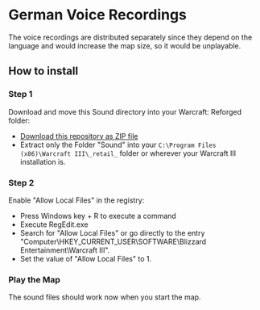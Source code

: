 # German Voice Recordings

The voice recordings are distributed separately since they depend on the language and would increase the map size, so it would be unplayable.

## How to install


### Step 1

Download and move this Sound directory into your Warcraft: Reforged folder:

* [Download this repository as ZIP file](https://github.com/tdauth/tpof-talras/archive/refs/heads/master.zip)
* Extract only the Folder "Sound" into your `C:\Program Files (x86)\Warcraft III\_retail_` folder or wherever your Warcraft III installation is.

### Step 2

Enable "Allow Local Files" in the registry:

* Press Windows key + R to execute a command
* Execute RegEdit.exe
* Search for "Allow Local Files" or go directly to the entry "Computer\HKEY_CURRENT_USER\SOFTWARE\Blizzard Entertainment\Warcraft III".
* Set the value of "Allow Local Files" to 1.

### Play the Map

The sound files should work now when you start the map.